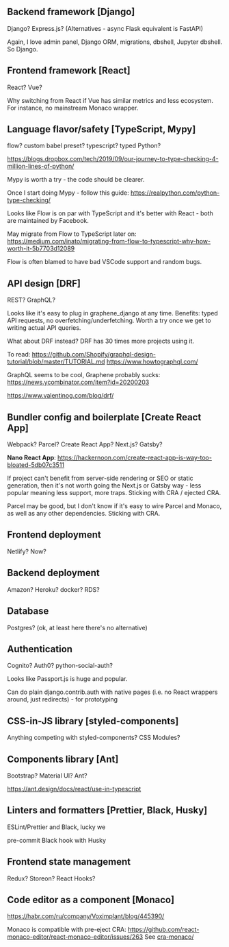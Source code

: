 Backend framework [Django]
---
Django? Express.js?
(Alternatives - async Flask equivalent is FastAPI)

Again, I love admin panel, Django ORM, migrations, dbshell, Jupyter dbshell. So Django.

Frontend framework [React]
---
React? Vue?

Why switching from React if Vue has similar metrics and less ecosystem. For instance, no mainstream Monaco wrapper.

Language flavor/safety [TypeScript, Mypy]
---
flow? custom babel preset? typescript? typed Python?

https://blogs.dropbox.com/tech/2019/09/our-journey-to-type-checking-4-million-lines-of-python/

Mypy is worth a try - the code should be clearer.

Once I start doing Mypy - follow this guide: https://realpython.com/python-type-checking/

Looks like Flow is on par with TypeScript and it's better with React - both are maintained by Facebook.

May migrate from Flow to TypeScript later on: https://medium.com/inato/migrating-from-flow-to-typescript-why-how-worth-it-5b7703d12089

Flow is often blamed to have bad VSCode support and random bugs.

API design [DRF]
---
REST? GraphQL?

Looks like it's easy to plug in graphene_django at any time. Benefits: typed API requests, no overfetching/underfetching. Worth a try once we get to writing actual API queries.

What about DRF instead? DRF has 30 times more projects using it.

To read: https://github.com/Shopify/graphql-design-tutorial/blob/master/TUTORIAL.md
https://www.howtographql.com/

GraphQL seems to be cool, Graphene probably sucks: https://news.ycombinator.com/item?id=20200203

https://www.valentinog.com/blog/drf/

Bundler config and boilerplate [Create React App]
---
Webpack? Parcel? Create React App? Next.js? Gatsby?

**Nano React App**: https://hackernoon.com/create-react-app-is-way-too-bloated-5db07c3511

If project can't benefit from server-side rendering or SEO or static generation, then it's not worth going the Next.js or Gatsby way - less popular meaning less support, more traps. Sticking with CRA / ejected CRA.

Parcel may be good, but I don't know if it's easy to wire Parcel and Monaco, as well as any other dependencies. Sticking with CRA.

Frontend deployment
---
Netlify? Now?

Backend deployment
---
Amazon? Heroku? docker? RDS?

Database
---
Postgres? (ok, at least here there's no alternative)

Authentication
---
Cognito? Auth0? python-social-auth?

Looks like Passport.js is huge and popular.

Can do plain django.contrib.auth with native pages (i.e. no React wrappers around, just redirects) - for prototyping

CSS-in-JS library [styled-components]
---
Anything competing with styled-components? CSS Modules?

Components library [Ant]
---
Bootstrap? Material UI? Ant?

https://ant.design/docs/react/use-in-typescript

Linters and formatters [Prettier, Black, Husky]
---

ESLint/Prettier and Black, lucky we

pre-commit Black hook with Husky

Frontend state management
---

Redux? Storeon? React Hooks?

Code editor as a component [Monaco]
---
https://habr.com/ru/company/Voximplant/blog/445390/

Monaco is compatible with pre-eject CRA: https://github.com/react-monaco-editor/react-monaco-editor/issues/263
See [cra-monaco/](cra-monaco)
